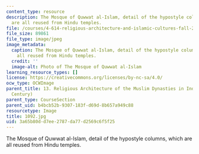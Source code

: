 ```yaml
---
content_type: resource
description: The Mosque of Quwwat al-Islam, detail of the hypostyle columns, which
  are all reused from Hindu temples.
file: /courses/4-614-religious-architecture-and-islamic-cultures-fall-2002/3a65b80dd7ee2787da77d2569c6f5f25_1092.jpg
file_size: 89861
file_type: image/jpeg
image_metadata:
  caption: The Mosque of Quwwat al-Islam, detail of the hypostyle columns, which are
    all reused from Hindu temples.
  credit: ''
  image-alt: Photo of The Mosque of Quwwat al-Islam
learning_resource_types: []
license: https://creativecommons.org/licenses/by-nc-sa/4.0/
ocw_type: OCWImage
parent_title: 13. Religious Architecture of the Muslim Dynasties in India (12th-15th
  Century)
parent_type: CourseSection
parent_uid: b4bcb52b-9307-183f-d69d-8b657a949c88
resourcetype: Image
title: 1092.jpg
uid: 3a65b80d-d7ee-2787-da77-d2569c6f5f25
---
```

The Mosque of Quwwat al-Islam, detail of the hypostyle columns, which are all reused from Hindu temples.
